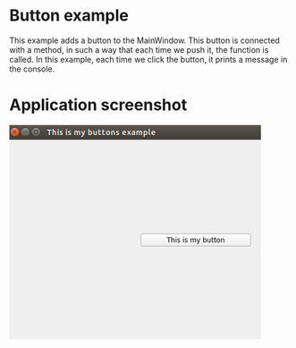 # Button example
This example adds a button to the MainWindow. This button is connected with a
method, in such a way that each time we push it, the function is called. In this
example, each time we click the button, it prints a message in the console.

# Application screenshot
![app screenshot](/PyQtExamples/01_ButtonsExample/images/ButtonExample.png)
